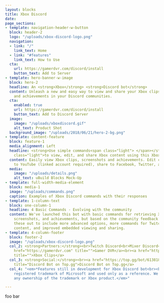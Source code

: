 ```yaml
---
layout: blocks
title: Xbox Discord
date: 
page_sections:
- template: navigation-header-w-button
  block: header-2
  logo: "/uploads/xbox-discord-logo.png"
  navigation:
  - link: "/"
    link_text: Home
  - link: "#features"
    link_text: How to Use
  cta:
    url: https://gamerdvr.com/discord/install
    button_text: Add to Server
- template: hero-banner-w-image
  block: hero-2
  headline: An <strong>Xbox</strong> <strong>Discord bot</strong>
  content: Unleash a new and easy way to view and share your Xbox clips, screenshots,
    and achievements in your Discord communities.
  cta:
    enabled: true
    url: https://gamerdvr.com/discord/install
    button_text: Add to Discord Server
  image:
    image: "/uploads/xboxdiscord.gif"
    alt_text: Product Shot
  background_image: "/uploads/2018/06/21/hero-2-bg.png"
- template: content-feature
  block: feature-1
  media_alignment: Left
  headline: <strong>Use simple commands<span class="light"> </span></strong><span
    class="light">to view, edit, and share Xbox content using this Xbox Discord bot</span>
  content: Easily view Xbox clips, screenshots and achievements. Edit clips, upload
    to YouTube (linked account required), share to Facebook, Twitter, and more*.
  media:
    image: "/uploads/details.png"
    alt_text: uBuild Blocks Mock-Up
- template: full-width-media-element
  block: media-1
  image: "/uploads/commands.png"
  caption: Examples of Xbox Discord commands with their responses
- template: 1-column-text
  block: one-column-1
  headline: 4 Basic Commands - Evolving with the community
  content: We've launched this bot with basic commands for retrieving Xbox clips,
    screenshots, and achievements, but based on the community feedback we will build
    these out to include more advanced options, more commands for Twitch and Mixer
    content, and improved embedded viewing and sharing.
- template: 4-column-footer
  block: footer-2
  image: "/uploads/xbox-discord-logo.png"
  col_2: <strong>Partners:</strong><br>Twitch Discord<br>Mixer Discord<strong><br></strong><a
    href="https://gamerdvr.com" title="">Gamer DVR</a><br><a href="https://xboxclips.co"
    title="">Xbox Clips</a>
  col_3: <strong>Social:</strong><br><a href="https://top.gg/bot/613818499285909504"
    title="Discord Bot on Top.gg">Discord Bot on Top.gg</a>
  col_4: "<em>*Features still in development for Xbox Discord bot<br><br>Xbox is a
    registered trademark of Microsoft and used only as a reference. We do not claim
    any ownership of the trademark or Xbox product.</em>"

---
```

foo bar